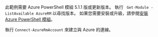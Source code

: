 此範例需要 Azure PowerShell 模組 5.1.1 版或更新版本。 執行 ` Get-Module -ListAvailable AzureRM` 以尋找版本。 如果您需要安裝或升級，請參閱[安裝 Azure PowerShell 模組](/powershell/azure/install-azurerm-ps)。 

執行 `Connect-AzureRmAccount` 來建立與 Azure 的連線。 

